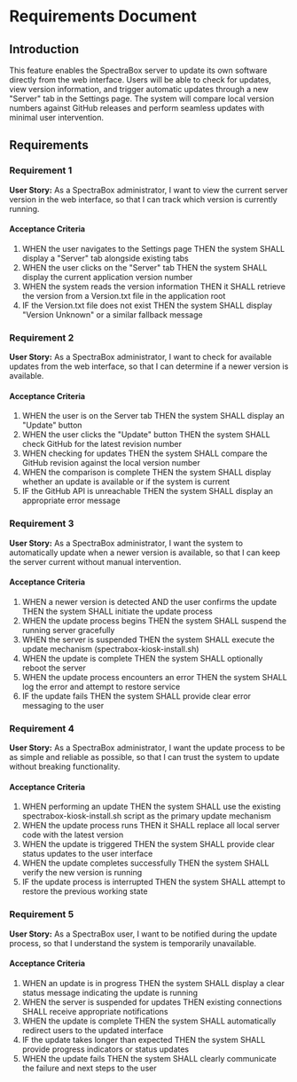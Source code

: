 # Requirements Document

## Introduction

This feature enables the SpectraBox server to update its own software directly from the web interface. Users will be able to check for updates, view version information, and trigger automatic updates through a new "Server" tab in the Settings page. The system will compare local version numbers against GitHub releases and perform seamless updates with minimal user intervention.

## Requirements

### Requirement 1

**User Story:** As a SpectraBox administrator, I want to view the current server version in the web interface, so that I can track which version is currently running.

#### Acceptance Criteria

1. WHEN the user navigates to the Settings page THEN the system SHALL display a "Server" tab alongside existing tabs
2. WHEN the user clicks on the "Server" tab THEN the system SHALL display the current application version number
3. WHEN the system reads the version information THEN it SHALL retrieve the version from a Version.txt file in the application root
4. IF the Version.txt file does not exist THEN the system SHALL display "Version Unknown" or a similar fallback message

### Requirement 2

**User Story:** As a SpectraBox administrator, I want to check for available updates from the web interface, so that I can determine if a newer version is available.

#### Acceptance Criteria

1. WHEN the user is on the Server tab THEN the system SHALL display an "Update" button
2. WHEN the user clicks the "Update" button THEN the system SHALL check GitHub for the latest revision number
3. WHEN checking for updates THEN the system SHALL compare the GitHub revision against the local version number
4. WHEN the comparison is complete THEN the system SHALL display whether an update is available or if the system is current
5. IF the GitHub API is unreachable THEN the system SHALL display an appropriate error message

### Requirement 3

**User Story:** As a SpectraBox administrator, I want the system to automatically update when a newer version is available, so that I can keep the server current without manual intervention.

#### Acceptance Criteria

1. WHEN a newer version is detected AND the user confirms the update THEN the system SHALL initiate the update process
2. WHEN the update process begins THEN the system SHALL suspend the running server gracefully
3. WHEN the server is suspended THEN the system SHALL execute the update mechanism (spectrabox-kiosk-install.sh)
4. WHEN the update is complete THEN the system SHALL optionally reboot the server
5. WHEN the update process encounters an error THEN the system SHALL log the error and attempt to restore service
6. IF the update fails THEN the system SHALL provide clear error messaging to the user

### Requirement 4

**User Story:** As a SpectraBox administrator, I want the update process to be as simple and reliable as possible, so that I can trust the system to update without breaking functionality.

#### Acceptance Criteria

1. WHEN performing an update THEN the system SHALL use the existing spectrabox-kiosk-install.sh script as the primary update mechanism
2. WHEN the update process runs THEN it SHALL replace all local server code with the latest version
3. WHEN the update is triggered THEN the system SHALL provide clear status updates to the user interface
4. WHEN the update completes successfully THEN the system SHALL verify the new version is running
5. IF the update process is interrupted THEN the system SHALL attempt to restore the previous working state

### Requirement 5

**User Story:** As a SpectraBox user, I want to be notified during the update process, so that I understand the system is temporarily unavailable.

#### Acceptance Criteria

1. WHEN an update is in progress THEN the system SHALL display a clear status message indicating the update is running
2. WHEN the server is suspended for updates THEN existing connections SHALL receive appropriate notifications
3. WHEN the update is complete THEN the system SHALL automatically redirect users to the updated interface
4. IF the update takes longer than expected THEN the system SHALL provide progress indicators or status updates
5. WHEN the update fails THEN the system SHALL clearly communicate the failure and next steps to the user